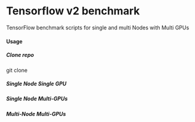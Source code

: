 # Tensorflow v2 benchmark
TensorFlow benchmark scripts for single and multi Nodes with Multi GPUs

#### Usage
##### Clone repo
git clone 

##### Single Node Single GPU

##### Single Node Multi-GPUs

##### Multi-Node Multi-GPUs
